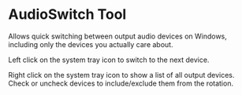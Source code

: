 # AudioSwitch Tool

Allows quick switching between output audio devices on Windows, including only the devices you actually care about.

Left click on the system tray icon to switch to the next device.

Right click on the system tray icon to show a list of all output devices. Check or uncheck devices to include/exclude them from the rotation.